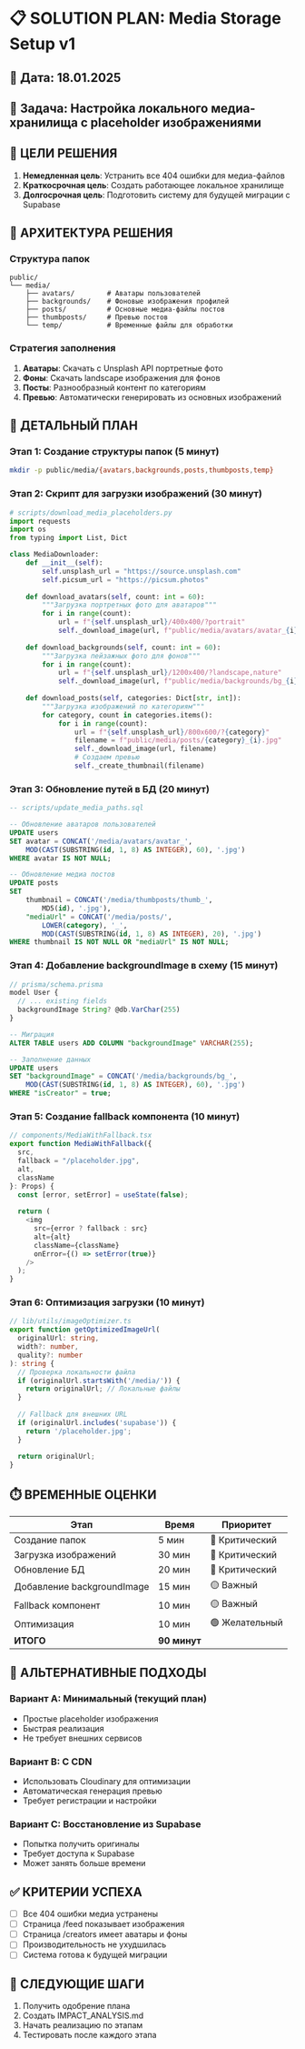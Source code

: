 # 📋 SOLUTION PLAN: Media Storage Setup v1

## 📅 Дата: 18.01.2025
## 🎯 Задача: Настройка локального медиа-хранилища с placeholder изображениями

## 🎯 ЦЕЛИ РЕШЕНИЯ

1. **Немедленная цель**: Устранить все 404 ошибки для медиа-файлов
2. **Краткосрочная цель**: Создать работающее локальное хранилище
3. **Долгосрочная цель**: Подготовить систему для будущей миграции с Supabase

## 📐 АРХИТЕКТУРА РЕШЕНИЯ

### Структура папок
```
public/
└── media/
    ├── avatars/        # Аватары пользователей
    ├── backgrounds/    # Фоновые изображения профилей
    ├── posts/          # Основные медиа-файлы постов
    ├── thumbposts/     # Превью постов
    └── temp/           # Временные файлы для обработки
```

### Стратегия заполнения
1. **Аватары**: Скачать с Unsplash API портретные фото
2. **Фоны**: Скачать landscape изображения для фонов
3. **Посты**: Разнообразный контент по категориям
4. **Превью**: Автоматически генерировать из основных изображений

## 📝 ДЕТАЛЬНЫЙ ПЛАН

### Этап 1: Создание структуры папок (5 минут)
```bash
mkdir -p public/media/{avatars,backgrounds,posts,thumbposts,temp}
```

### Этап 2: Скрипт для загрузки изображений (30 минут)
```python
# scripts/download_media_placeholders.py
import requests
import os
from typing import List, Dict

class MediaDownloader:
    def __init__(self):
        self.unsplash_url = "https://source.unsplash.com"
        self.picsum_url = "https://picsum.photos"
        
    def download_avatars(self, count: int = 60):
        """Загрузка портретных фото для аватаров"""
        for i in range(count):
            url = f"{self.unsplash_url}/400x400/?portrait"
            self._download_image(url, f"public/media/avatars/avatar_{i}.jpg")
            
    def download_backgrounds(self, count: int = 60):
        """Загрузка пейзажных фото для фонов"""
        for i in range(count):
            url = f"{self.unsplash_url}/1200x400/?landscape,nature"
            self._download_image(url, f"public/media/backgrounds/bg_{i}.jpg")
            
    def download_posts(self, categories: Dict[str, int]):
        """Загрузка изображений по категориям"""
        for category, count in categories.items():
            for i in range(count):
                url = f"{self.unsplash_url}/800x600/?{category}"
                filename = f"public/media/posts/{category}_{i}.jpg"
                self._download_image(url, filename)
                # Создаем превью
                self._create_thumbnail(filename)
```

### Этап 3: Обновление путей в БД (20 минут)
```sql
-- scripts/update_media_paths.sql

-- Обновление аватаров пользователей
UPDATE users 
SET avatar = CONCAT('/media/avatars/avatar_', 
    MOD(CAST(SUBSTRING(id, 1, 8) AS INTEGER), 60), '.jpg')
WHERE avatar IS NOT NULL;

-- Обновление медиа постов
UPDATE posts 
SET 
    thumbnail = CONCAT('/media/thumbposts/thumb_', 
        MD5(id), '.jpg'),
    "mediaUrl" = CONCAT('/media/posts/', 
        LOWER(category), '_', 
        MOD(CAST(SUBSTRING(id, 1, 8) AS INTEGER), 20), '.jpg')
WHERE thumbnail IS NOT NULL OR "mediaUrl" IS NOT NULL;
```

### Этап 4: Добавление backgroundImage в схему (15 минут)
```typescript
// prisma/schema.prisma
model User {
  // ... existing fields
  backgroundImage String? @db.VarChar(255)
}
```

```sql
-- Миграция
ALTER TABLE users ADD COLUMN "backgroundImage" VARCHAR(255);

-- Заполнение данных
UPDATE users 
SET "backgroundImage" = CONCAT('/media/backgrounds/bg_', 
    MOD(CAST(SUBSTRING(id, 1, 8) AS INTEGER), 60), '.jpg')
WHERE "isCreator" = true;
```

### Этап 5: Создание fallback компонента (10 минут)
```typescript
// components/MediaWithFallback.tsx
export function MediaWithFallback({ 
  src, 
  fallback = "/placeholder.jpg",
  alt,
  className 
}: Props) {
  const [error, setError] = useState(false);
  
  return (
    <img 
      src={error ? fallback : src}
      alt={alt}
      className={className}
      onError={() => setError(true)}
    />
  );
}
```

### Этап 6: Оптимизация загрузки (10 минут)
```typescript
// lib/utils/imageOptimizer.ts
export function getOptimizedImageUrl(
  originalUrl: string, 
  width?: number,
  quality?: number
): string {
  // Проверка локальности файла
  if (originalUrl.startsWith('/media/')) {
    return originalUrl; // Локальные файлы
  }
  
  // Fallback для внешних URL
  if (originalUrl.includes('supabase')) {
    return '/placeholder.jpg';
  }
  
  return originalUrl;
}
```

## ⏱️ ВРЕМЕННЫЕ ОЦЕНКИ

| Этап | Время | Приоритет |
|------|-------|-----------|
| Создание папок | 5 мин | 🔴 Критический |
| Загрузка изображений | 30 мин | 🔴 Критический |
| Обновление БД | 20 мин | 🔴 Критический |
| Добавление backgroundImage | 15 мин | 🟡 Важный |
| Fallback компонент | 10 мин | 🟡 Важный |
| Оптимизация | 10 мин | 🟢 Желательный |
| **ИТОГО** | **90 минут** | |

## 🔄 АЛЬТЕРНАТИВНЫЕ ПОДХОДЫ

### Вариант A: Минимальный (текущий план)
- Простые placeholder изображения
- Быстрая реализация
- Не требует внешних сервисов

### Вариант B: С CDN
- Использовать Cloudinary для оптимизации
- Автоматическая генерация превью
- Требует регистрации и настройки

### Вариант C: Восстановление из Supabase
- Попытка получить оригиналы
- Требует доступа к Supabase
- Может занять больше времени

## ✅ КРИТЕРИИ УСПЕХА

- [ ] Все 404 ошибки медиа устранены
- [ ] Страница /feed показывает изображения
- [ ] Страница /creators имеет аватары и фоны
- [ ] Производительность не ухудшилась
- [ ] Система готова к будущей миграции

## 🚀 СЛЕДУЮЩИЕ ШАГИ

1. Получить одобрение плана
2. Создать IMPACT_ANALYSIS.md
3. Начать реализацию по этапам
4. Тестировать после каждого этапа 